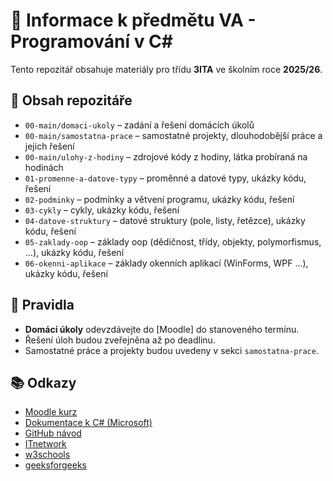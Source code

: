 # 📘 Informace k předmětu VA - Programování v C#

Tento repozitář obsahuje materiály pro třídu **3ITA** ve školním roce **2025/26**.

## 📂 Obsah repozitáře 
- `00-main/domaci-ukoly` – zadání a řešení domácích úkolů  
- `00-main/samostatna-prace` – samostatné projekty, dlouhodobější práce a jejich řešení
- `00-main/ulohy-z-hodiny` – zdrojové kódy z hodiny, látka probíraná na hodinách
- `01-promenne-a-datove-typy` – proměnné a datové typy, ukázky kódu, řešení 
- `02-podminky` – podmínky a větvení programu, ukázky kódu, řešení 
- `03-cykly` – cykly, ukázky kódu, řešení 
- `04-datove-struktury` – datové struktury (pole, listy, řetězce), ukázky kódu, řešení 
- `05-zaklady-oop` – základy oop (dědičnost, třídy, objekty, polymorfismus, ...), ukázky kódu, řešení 
- `06-okenni-aplikace` – základy okenních aplikací (WinForms, WPF ...), ukázky kódu, řešení 

## 📝 Pravidla
- **Domácí úkoly** odevzdávejte do [Moodle] do stanoveného termínu.  
- Řešení úloh budou zveřejněna až po deadlinu.  
- Samostatné práce a projekty budou uvedeny v sekci `samostatna-prace`.

## 📚 Odkazy
- [Moodle kurz](https://eln.sps-prosek.cz/course/view.php?id=424)  
- [Dokumentace k C# (Microsoft)](https://learn.microsoft.com/dotnet/csharp/)  
- [GitHub návod](https://www.youtube.com/watch?v=S7XpTAnSDL4)  
- [ITnetwork](https://www.itnetwork.cz/csharp)
- [w3schools](https://www.w3schools.com/cs/index.php)
- [geeksforgeeks](https://www.geeksforgeeks.org/c-sharp/csharp-programming-language/)
